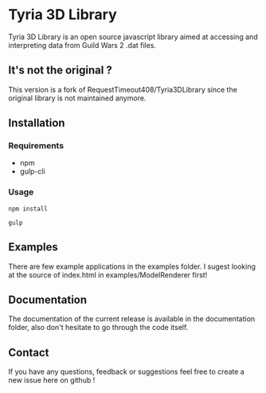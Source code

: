 # Tyria 3D Library

Tyria 3D Library is an open source javascript library aimed at accessing and interpreting data from Guild Wars 2 .dat files.

## It's not the original ?

This version is a fork of RequestTimeout408/Tyria3DLibrary since the original library is not maintained anymore.

## Installation

### Requirements

- npm
- gulp-cli

### Usage

`npm install`

`gulp`

## Examples

There are few example applications in the examples folder. I sugest looking at the source of index.html in examples/ModelRenderer first!

## Documentation

The documentation of the current release is available in the documentation folder, also don't hesitate to go through the code itself.

## Contact

If you have any questions, feedback or suggestions feel free to create a new issue here on github !
